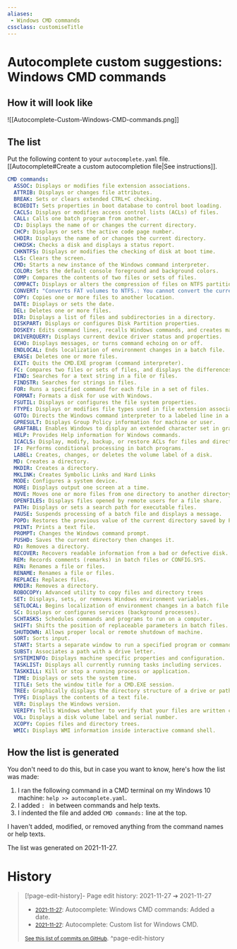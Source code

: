 ```yaml
---
aliases:
 - Windows CMD commands
cssclass: customiseTitle
---
```

# Autocomplete custom suggestions: Windows CMD commands
## How it will look like
![[Autocomplete-Custom-Windows-CMD-commands.png]]

## The list
Put the following content to your `autocomplete.yaml` file. [[Autocomplete#Create a custom autocompletion file|See instructions]].

```yaml
CMD commands:  
  ASSOC: Displays or modifies file extension associations.  
  ATTRIB: Displays or changes file attributes.  
  BREAK: Sets or clears extended CTRL+C checking.  
  BCDEDIT: Sets properties in boot database to control boot loading.  
  CACLS: Displays or modifies access control lists (ACLs) of files.  
  CALL: Calls one batch program from another.  
  CD: Displays the name of or changes the current directory.  
  CHCP: Displays or sets the active code page number.  
  CHDIR: Displays the name of or changes the current directory.  
  CHKDSK: Checks a disk and displays a status report.  
  CHKNTFS: Displays or modifies the checking of disk at boot time.  
  CLS: Clears the screen.  
  CMD: Starts a new instance of the Windows command interpreter.  
  COLOR: Sets the default console foreground and background colors.  
  COMP: Compares the contents of two files or sets of files.  
  COMPACT: Displays or alters the compression of files on NTFS partitions.  
  CONVERT: "Converts FAT volumes to NTFS.: You cannot convert the current drive."  
  COPY: Copies one or more files to another location.  
  DATE: Displays or sets the date.  
  DEL: Deletes one or more files.  
  DIR: Displays a list of files and subdirectories in a directory.  
  DISKPART: Displays or configures Disk Partition properties.  
  DOSKEY: Edits command lines, recalls Windows commands, and creates macros.  
  DRIVERQUERY: Displays current device driver status and properties.  
  ECHO: Displays messages, or turns command echoing on or off.  
  ENDLOCAL: Ends localization of environment changes in a batch file.  
  ERASE: Deletes one or more files.  
  EXIT: Quits the CMD.EXE program (command interpreter).  
  FC: Compares two files or sets of files, and displays the differences between them.  
  FIND: Searches for a text string in a file or files.  
  FINDSTR: Searches for strings in files.  
  FOR: Runs a specified command for each file in a set of files.  
  FORMAT: Formats a disk for use with Windows.  
  FSUTIL: Displays or configures the file system properties.  
  FTYPE: Displays or modifies file types used in file extension associations.  
  GOTO: Directs the Windows command interpreter to a labeled line in a batch program.  
  GPRESULT: Displays Group Policy information for machine or user.  
  GRAFTABL: Enables Windows to display an extended character set in graphics mode.  
  HELP: Provides Help information for Windows commands.  
  ICACLS: Display, modify, backup, or restore ACLs for files and directories.  
  IF: Performs conditional processing in batch programs.  
  LABEL: Creates, changes, or deletes the volume label of a disk.  
  MD: Creates a directory.  
  MKDIR: Creates a directory.  
  MKLINK: Creates Symbolic Links and Hard Links  
  MODE: Configures a system device.  
  MORE: Displays output one screen at a time.  
  MOVE: Moves one or more files from one directory to another directory.  
  OPENFILES: Displays files opened by remote users for a file share.  
  PATH: Displays or sets a search path for executable files.  
  PAUSE: Suspends processing of a batch file and displays a message.  
  POPD: Restores the previous value of the current directory saved by PUSHD.  
  PRINT: Prints a text file.  
  PROMPT: Changes the Windows command prompt.  
  PUSHD: Saves the current directory then changes it.  
  RD: Removes a directory.  
  RECOVER: Recovers readable information from a bad or defective disk.  
  REM: Records comments (remarks) in batch files or CONFIG.SYS.  
  REN: Renames a file or files.  
  RENAME: Renames a file or files.  
  REPLACE: Replaces files.  
  RMDIR: Removes a directory.  
  ROBOCOPY: Advanced utility to copy files and directory trees  
  SET: Displays, sets, or removes Windows environment variables.  
  SETLOCAL: Begins localization of environment changes in a batch file.  
  SC: Displays or configures services (background processes).  
  SCHTASKS: Schedules commands and programs to run on a computer.  
  SHIFT: Shifts the position of replaceable parameters in batch files.  
  SHUTDOWN: Allows proper local or remote shutdown of machine.  
  SORT: Sorts input.  
  START: Starts a separate window to run a specified program or command.  
  SUBST: Associates a path with a drive letter.  
  SYSTEMINFO: Displays machine specific properties and configuration.  
  TASKLIST: Displays all currently running tasks including services.  
  TASKKILL: Kill or stop a running process or application.  
  TIME: Displays or sets the system time.  
  TITLE: Sets the window title for a CMD.EXE session.  
  TREE: Graphically displays the directory structure of a drive or path.  
  TYPE: Displays the contents of a text file.  
  VER: Displays the Windows version.  
  VERIFY: Tells Windows whether to verify that your files are written correctly to a disk.  
  VOL: Displays a disk volume label and serial number.  
  XCOPY: Copies files and directory trees.  
  WMIC: Displays WMI information inside interactive command shell.
```

## How the list is generated
You don't need to do this, but in case you want to know, here's how the list was made:
1. I ran the following command in a CMD terminal on my Windows 10 machine: `help >> autocomplete.yaml`.
2. I added `: ` in between commands and help texts.
3. I indented the file and added `CMD commands:` line at the top.

I haven't added, modified, or removed anything from the command names or help texts.

The list was generated on 2021-11-27. 

# History


> [!page-edit-history]- Page edit history: 2021-11-27 &#10132; 2021-11-27
> - [<small>2021-11-27</small>](https://github.com/Taitava/obsidian-shellcommands-documentation/commit/6737abac60881a28f2c86a84a42e195f18eaa032): Autocomplete: Windows CMD commands: Added a date.
> - [<small>2021-11-27</small>](https://github.com/Taitava/obsidian-shellcommands-documentation/commit/c6074a38a62b4497d94eba37e0dcf57f4321b9ab): Autocomplete: Custom list for Windows CMD.
> 
> [<small>See this list of commits on GitHub</small>](https://github.com/Taitava/obsidian-shellcommands-documentation/commits/main/Variables/Autocomplete/Custom%20-%20Windows%20CMD%20commands.md).
> ^page-edit-history